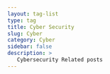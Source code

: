 ```yaml
---
layout: tag-list
type: tag
title: Cyber Security
slug: Cyber
category: Cyber
sidebar: false
description: >
   Cybersecurity Related posts
---
```


